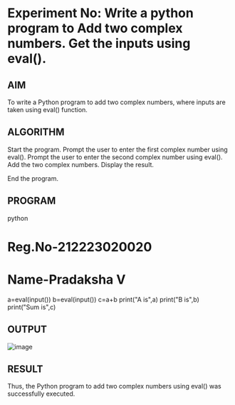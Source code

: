 # Experiment No: Write a python program to Add two complex  numbers. Get the inputs using eval().

## AIM  
To write a Python program to add two complex numbers, where inputs are taken using eval() function.
## ALGORITHM  
Start the program.
Prompt the user to enter the first complex number using eval().
Prompt the user to enter the second complex number using eval().
Add the two complex numbers.
Display the result.

End the program.
## PROGRAM
python
# Reg.No-212223020020
# Name-Pradaksha V
a=eval(input())
b=eval(input())
c=a+b
print("A is",a)
print("B is",b)
print("Sum is",c)


## OUTPUT
![image](https://github.com/user-attachments/assets/ae851983-bf06-4ad0-bc9d-6410d59f7c9a)

## RESULT
Thus, the Python program to add two complex numbers using eval() was successfully executed.

